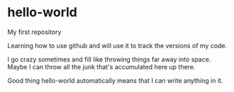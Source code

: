 # hello-world

My first repository

Learning how to use github and will use it to track the versions of my code. 

I go crazy sometimes and fill like throwing things far away into space. Maybe 
I can throw all the junk that's accumulated here up there. 

Good thing hello-world automatically means that I can write anything in it.
